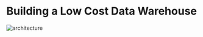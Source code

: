 # Building a Low Cost Data Warehouse

![architecture](https://prod-files-secure.s3.us-west-2.amazonaws.com/3ed06511-9db4-40ec-9869-69e602967655/5951175b-a8c2-4e34-a30a-e6b64e02a3fb/Untitled.png)
